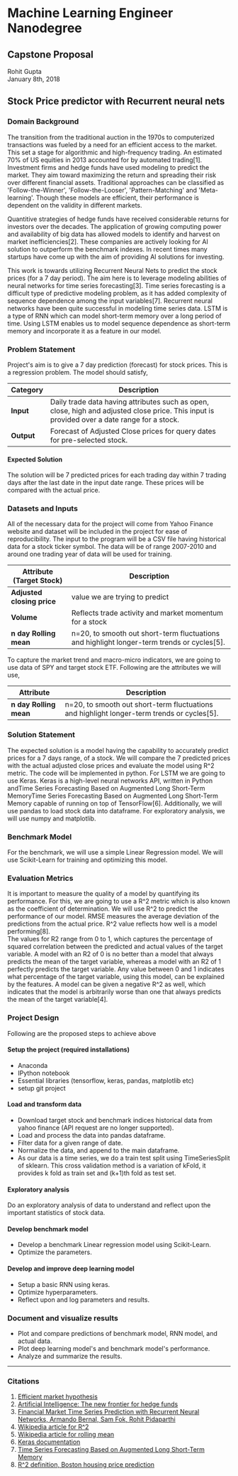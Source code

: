 # Machine Learning Engineer Nanodegree
## Capstone Proposal
Rohit Gupta  
January 8th, 2018

## Stock Price predictor with Recurrent neural nets

### Domain Background

The transition from the traditional auction in the 1970s to computerized transactions was fueled by a need for an efficient access to the market. This set a stage for algorithmic and high-frequency trading. An estimated 70% of US equities in 2013 accounted for by automated trading[1]. Investment firms and hedge funds have used modeling to predict the market. They aim toward maximizing the return and spreading their risk over different financial assets. Traditional approaches can be classified as 'Follow-the-Winner', 'Follow-the-Looser', 'Pattern-Matching' and 'Meta-learning'. Though these models are efficient, their performance is dependent on the validity in different markets.

Quantitive strategies of hedge funds have received considerable returns for investors over the decades. The application of growing computing power and availability of big data has allowed models to identify and harvest on market inefficiencies[2].  These companies are actively looking for AI solution to outperform the benchmark indexes. In recent times many startups have come up with the aim of providing AI solutions for investing.

This work is towards utilizing Recurrent Neural Nets to predict the stock prices (for a 7 day period). The aim here is to leverage modeling abilities of neural networks for time series forecasting[3]. Time series forecasting is a difficult type of predictive modeling problem, as it has added complexity of sequence dependence among the input variables[7]. Recurrent neural networks have been quite successful in modeling time series data. LSTM is a type of RNN which can model short-term memory over a long period of time. Using LSTM enables us to model sequence dependence as short-term memory and incorporate it as a feature in our model.

### Problem Statement
Project's aim is to give a 7 day prediction (forecast) for stock prices. This is a regression problem. The model should satisfy,


Category | Description
--- | --- 
**Input** | Daily trade data having attributes such as open, close, high and adjusted close price. This input is provided over a date range for a stock.
**Output** | Forecast of Adjusted Close prices for query dates for pre-selected stock.

#### Expected Solution
The solution will be 7 predicted prices for each trading day within 7 trading days after the last date in the input date range. These prices will be compared with the actual price.

### Datasets and Inputs
All of the necessary data for the project will come from Yahoo Finance website and dataset will be included in the project for ease of reproducibility. The input to the program will be a CSV file having historical data for a stock ticker symbol. The data will be of range 2007-2010 and around one trading year of data will be used for training.

Attribute (**Target Stock**) | Description
--- | --- 
**Adjusted closing price** | value we are trying to predict
**Volume** | Reflects trade activity and market momentum for a stock
**n day Rolling mean** |  n=20, to smooth out short-term fluctuations and highlight longer-term trends or cycles[5]. 

To capture the market trend and macro-micro indicators, we are going to use data of SPY and target stock ETF. Following are the attributes we will use,

Attribute | Description
--- | --- 
**n day Rolling mean** |  n=20, to smooth out short-term fluctuations and highlight longer-term trends or cycles[5]. 

### Solution Statement
The expected solution is a model having the capability to accurately predict prices for a 7 days range, of a stock. We will compare the 7 predicted prices with the actual adjusted close prices and evaluate the model using R^2 metric. The code will be implemented in python. For LSTM we are going to use Keras. Keras is a high-level neural networks API, written in Python andTime Series Forecasting Based on Augmented Long
Short-Term MemoryTime Series Forecasting Based on Augmented Long
Short-Term Memory capable of running on top of TensorFlow[6]. Additionally, we will use pandas to load stock data into dataframe. For exploratory analysis, we will use numpy and matplotlib.

### Benchmark Model
For the benchmark, we will use a simple Linear Regression model. We will use Scikit-Learn for training and optimizing this model.

### Evaluation Metrics
It is important to measure the quality of a model by quantifying its performance. For this, we are going to use a R^2 metric which is also known as the coefficient of determination. We will use R^2 to predict the performance of our model. RMSE measures the average deviation of the predictions from the actual price. R^2 value reflects how well is a model performing[8].  
The values for R2 range from 0 to 1, which captures the percentage of squared correlation between the predicted and actual values of the target variable. A model with an R2 of 0 is no better than a model that always predicts the mean of the target variable, whereas a model with an R2 of 1 perfectly predicts the target variable. Any value between 0 and 1 indicates what percentage of the target variable, using this model, can be explained by the features. A model can be given a negative R^2 as well, which indicates that the model is arbitrarily worse than one that always predicts the mean of the target variable[4].


### Project Design
Following are the proposed steps to achieve above
#### Setup the project (required installations)
* Anaconda  
* IPython notebook  
* Essential libraries (tensorflow, keras, pandas, matplotlib etc)  
* setup git project  

#### Load and transform data
* Download target stock and benchmark indices historical data from yahoo finance (API request are no longer supported).
* Load and process the data into pandas dataframe.
* Filter data for a given range of date.
* Normalize the data, and append to the main dataframe.
* As our data is a time series, we do a train test split using TimeSeriesSplit of sklearn. This cross validation method is a variation of kFold, it provides k fold as train set and (k+1)th fold as test set.

#### Exploratory analysis
Do an exploratory analysis of data to understand and reflect upon the important statistics of stock data.

#### Develop benchmark model
* Develop a benchmark Linear regression model using Scikit-Learn.
* Optimize the parameters.

#### Develop and improve deep learning model
* Setup a basic RNN using keras.
* Optimize hyperparameters.
* Reflect upon and log parameters and results.

### Document and visualize results
* Plot and compare predictions of benchmark model, RNN model, and actual data.
* Plot deep learning model's and benchmark model's performance.
* Analyze and summarize the results.

-----------

### Citations
1. [Efficient market hypothesis](https://en.wikipedia.org/wiki/Stock_market_prediction)
2. [Artificial Intelligence: The new frontier for hedge funds ](http://www.eurekahedge.com/Research/News/1614/Artificial-Intelligence-AI-Hedge-Fund-Index-Strategy-Profile)
3. [Financial Market Time Series Prediction with Recurrent Neural
Networks, Armando Bernal, Sam Fok, Rohit Pidaparthi](http://cs229.stanford.edu/proj2012/BernalFokPidaparthi-FinancialMarketTimeSeriesPredictionwithRecurrentNeural.pdf)
4. [Wikipedia article for R^2](https://en.wikipedia.org/wiki/Coefficient_of_determination )
5. [Wikipedia article for rolling mean](https://en.wikipedia.org/wiki/Moving_average)
6. [Keras documentation](https://keras.io/)
7. [Time Series Forecasting Based on Augmented Long Short-Term Memory](https://arxiv.org/pdf/1707.00666.pdf)
8. [R^2 definition, Boston housing price prediction](https://github.com/udacity/machine-learning/issues/275)